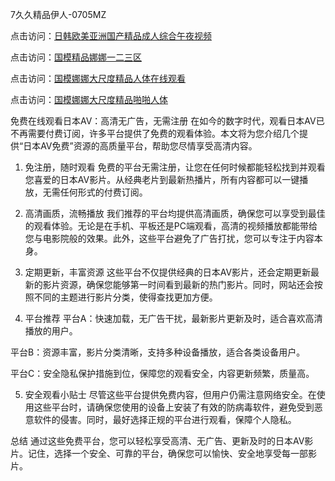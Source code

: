 
7久久精品伊人-0705MZ

点击访问：<a href="https://heiliaoxqkkct.pages.dev">日韩欧美亚洲国产精品成人综合午夜视频</a>

点击访问：<a href="https://heiliaoxwd5i8.pages.dev">国模精品娜娜一二三区</a>

点击访问：<a href="https://heiliaowt0d7p.pages.dev">国模娜娜大尺度精品人体在线观看</a>

点击访问：<a href="https://heiliaoga6s9v.pages.dev">国模娜娜大尺度精品啪啪人体</a>


免费在线观看日本AV：高清无广告，无需注册
在如今的数字时代，观看日本AV已不再需要付费订阅，许多平台提供了免费的观看体验。本文将为您介绍几个提供“日本AV免费”资源的高质量平台，帮助您尽情享受高清内容。

1. 免注册，随时观看
免费的平台无需注册，让您在任何时候都能轻松找到并观看您喜爱的日本AV影片。从经典老片到最新热播片，所有内容都可以一键播放，无需任何形式的付费订阅。

2. 高清画质，流畅播放
我们推荐的平台均提供高清画质，确保您可以享受到最佳的观看体验。无论是在手机、平板还是PC端观看，高清的视频播放都能带给您与电影院般的效果。此外，这些平台避免了广告打扰，您可以专注于内容本身。

3. 定期更新，丰富资源
这些平台不仅提供经典的日本AV影片，还会定期更新最新的影片资源，确保您能够第一时间看到最新的热门影片。同时，网站还会按照不同的主题进行影片分类，使得查找更加方便。

4. 平台推荐
平台A：快速加载，无广告干扰，最新影片更新及时，适合喜欢高清播放的用户。

平台B：资源丰富，影片分类清晰，支持多种设备播放，适合各类设备用户。

平台C：安全隐私保护措施到位，保障您的观看安全，内容更新频繁，质量高。

5. 安全观看小贴士
尽管这些平台提供免费内容，但用户仍需注意网络安全。在使用这些平台时，请确保您使用的设备上安装了有效的防病毒软件，避免受到恶意软件的侵害。同时，最好选择正规的平台进行观看，保障个人隐私。

总结
通过这些免费平台，您可以轻松享受高清、无广告、更新及时的日本AV影片。记住，选择一个安全、可靠的平台，确保您可以愉快、安全地享受每一部影片。





<span style="display:none;">[Canonical link](  ）</span>
